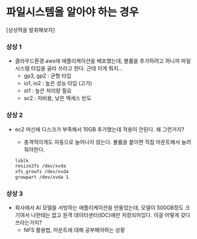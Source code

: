 # 파일시스템을 알아야 하는 경우

[상상력을 발휘해보자]

### 상상 1
- 클라우드환경 aws에 애플리케이션을 배포했는데, 볼륨을 추가하려고 하니까 파일시스템 타입을 골라 쓰라고 한다. 근데 이게 뭐지...
  - gp3, gp2 : 균형 타입
  - io1, io2 : 높은 성능 타입 (고가)
  - st1 : 높은 처리량 필요
  - sc2 : 저비용, 낮은 엑세스 빈도
 
### 상상 2
- ec2 머신에 디스크가 부족해서 10GB 추가했는데 적용이 안된다. 왜 그런거지? 
  - 충격적이게도 자동으로 늘어나지 않는다. 볼륨을 붙이면 직접 마운트해서 늘려줘야한다.

  ```bash
  lsblk 
  resize2fs /dev/xvda
  xfs_growfs /dev/xvda
  growpart /dev/xvda 1
  ```

### 상상 3
- 회사에서 AI 모델을 서빙하는 애플리케이션을 만들었는데, 모델이 500GB정도 크기여서 나한테는 없고 원격 데이터센터(IDC)에만 저장되어있다. 이걸 어떻게 갖다 쓰라는거지?
  - NFS 활용법, 마운트에 대해 공부해야하는 상황
